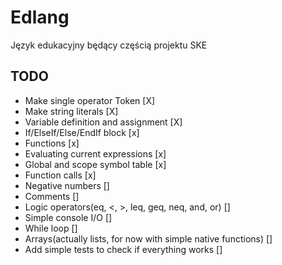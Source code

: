 # Edlang
Język edukacyjny będący częścią projektu SKE


## TODO
* Make single operator Token [X]
* Make string literals [X]
* Variable definition and assignment [X]
* If/ElseIf/Else/EndIf block [x]
* Functions [x]
* Evaluating current expressions [x]
* Global and scope symbol table [x]
* Function calls [x]
* Negative numbers []
* Comments []
* Logic operators(eq, <, >, leq, geq, neq, and, or) []
* Simple console I/O []
* While loop []
* Arrays(actually lists, for now with simple native functions) []
* Add simple tests to check if everything works []
